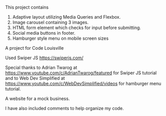 This project contains
1. Adaptive layout utilizing Media Queries and Flexbox.
2. Image carousel containing 3 images.
3. HTML form element which checks for input before submitting.
4. Social media buttons in footer.
5. Hamburger style menu on mobile screen sizes

A project for Code Louisville

Used Swiper JS https://swiperjs.com/

Special thanks to Adrian Twarog at https://www.youtube.com/c/AdrianTwarog/featured for Swiper JS tutorial and to Web Dev 
Simplified at https://www.youtube.com/c/WebDevSimplified/videos for hamburger menu tutorial.

A website for a mock business.


I have also included comments to help organize my code.
